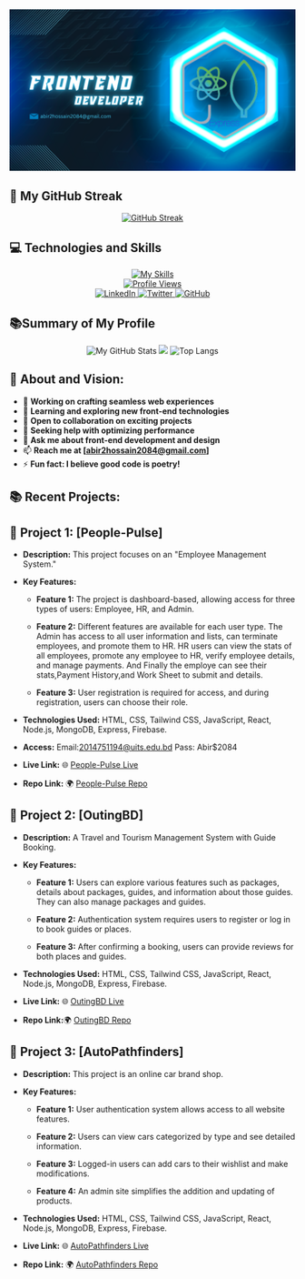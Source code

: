 
<!-- Banner -->
<div align="center">
  <img src="https://github.com/Abirhossain2084/Abirhossain2084/blob/main/images/abir_git_cover%20(1).png?raw=true" alt="Web Developer">
</div>


<!-- Streak -->
## 🚀 My GitHub Streak

<div align="center">
  <a href="https://git.io/streak-stats">
    <img src="https://github-readme-streak-stats.herokuapp.com?user=Abirhossain2084&theme=windows-dark&card_width=500" alt="GitHub Streak" />
  </a>
</div>

<!-- Technologies Icons -->
## 💻 Technologies and Skills

<div align="center">
  <a href="https://skillicons.dev/icons?i=js,html,css,tailwind,mongodb,mysql,nodejs,express,react,vite,firebase,materialui,wordpress,figma">
    <img src="https://skillicons.dev/icons?i=js,html,css,tailwind,mongodb,mysql,nodejs,express,react,vite,firebase,materialui,wordpress,figma" alt="My Skills">
  </a>
</div>


<!-- Profile View Button -->
<div align="center">
  <a href="https://github.com/Abirhossain2084">
    <img src="https://komarev.com/ghpvc/?username=Abirhossain2084" alt="Profile Views" />
  </a>
</div>

<!-- Social Media Connect Buttons -->
<div align="center">
  <a href="YourLinkedInProfileURL">
    <img src="https://img.shields.io/badge/-LinkedIn-blue?style=flat&logo=LinkedIn&logoColor=white" alt="LinkedIn" />
  </a>

 <a href="YourTwitterProfileURL">
    <img src="https://img.shields.io/badge/-Twitter-blue?style=flat&logo=Twitter&logoColor=white" alt="Twitter" />
  </a>
  <a href="YourGitHubProfileURL">
    <img src="https://img.shields.io/badge/-GitHub-black?style=flat&logo=GitHub&logoColor=white" alt="GitHub" />
  </a>
  <!-- Add more social media buttons as needed -->
</div>



<!-- Summary of card -->

##  📚Summary of My Profile

<div align="center">

<img src="http://github-profile-summary-cards.vercel.app/api/cards/stats?username=Abirhossain2084&theme=2077" alt="My GitHub Stats">


<img src="http://github-profile-summary-cards.vercel.app/api/cards/profile-details?username=Abirhossain2084&theme=2077" width="900"/>


 <img src="https://github-readme-stats.vercel.app/api/top-langs?username=Abirhossain2084&theme=radical&show_icons=true&locale=en&layout=compact" width="400" alt="Top Langs">

</div>


<!-- Vision -->
## 👋 About and Vision:

- 🔭 **Working on crafting seamless web experiences**
- 🌱 **Learning and exploring new front-end technologies**
- 👯 **Open to collaboration on exciting projects**
- 🤔 **Seeking help with optimizing performance**
- 💬 **Ask me about front-end development and design**
- 📫 **Reach me at [abir2hossain2084@gmail.com]**
- ⚡ **Fun fact: I believe good code is poetry!**

## 📚 Recent Projects:


<!-- Project 1 -->
## 🚀 Project 1: [People-Pulse]

- **Description:** This project focuses on an "Employee Management System."

- **Key Features:**
  - **Feature 1:** The project is dashboard-based, allowing access for three types of users: Employee, HR, and Admin.

  - **Feature 2:** Different features are available for each user type. The Admin has access to all user information and lists, can terminate employees, and promote them to HR. HR users can view the stats of all employees, promote any employee to HR, verify employee details, and manage payments. And Finally the employe can see their stats,Payment History,and Work Sheet to submit and details.

  - **Feature 3:** User registration is required for access, and during registration, users can choose their role.

- **Technologies Used:** HTML, CSS, Tailwind CSS, JavaScript, React, Node.js, MongoDB, Express, Firebase.


- **Access:** Email:2014751194@uits.edu.bd
              Pass: Abir$2084

- **Live Link:** 🌐 [People-Pulse Live](https://people-pulse-63cf6.web.app/)

- **Repo Link:** 🌍 [People-Pulse Repo](https://github.com/Abirhossain2084/People-Pulse-Client)




<!-- Project 2 -->
## 🚀 Project 2: [OutingBD]

- **Description:** A Travel and Tourism Management System with Guide Booking.

- **Key Features:**
  - **Feature 1:** Users can explore various features such as packages, details about packages, guides, and information about those guides. They can also manage packages and guides.

  - **Feature 2:** Authentication system requires users to register or log in to book guides or places.

  - **Feature 3:** After confirming a booking, users can provide reviews for both places and guides.

- **Technologies Used:** HTML, CSS, Tailwind CSS, JavaScript, React, Node.js, MongoDB, Express, Firebase.

- **Live Link:** 🌐 [OutingBD Live](https://outingbd-e0644.web.app/)

- **Repo Link:**🌍 [OutingBD Repo](https://github.com/Abirhossain2084/Outing-bd)




<!-- Project 3 -->
## 🚀 Project 3: [AutoPathfinders]

- **Description:** This project is an online car brand shop.

- **Key Features:**
  - **Feature 1:** User authentication system allows access to all website features.

  - **Feature 2:** Users can view cars categorized by type and see detailed information.

  - **Feature 3:** Logged-in users can add cars to their wishlist and make modifications.

  - **Feature 4:** An admin site simplifies the addition and updating of products.

- **Technologies Used:** HTML, CSS, Tailwind CSS, JavaScript, React, Node.js, MongoDB, Express, Firebase.

- **Live Link:** 🌐 [AutoPathfinders Live](https://autopathfinders.web.app/)

- **Repo Link:** 🌍 [AutoPathfinders Repo](https://github.com/Abirhossain2084/AutoPathfinders-Client)
